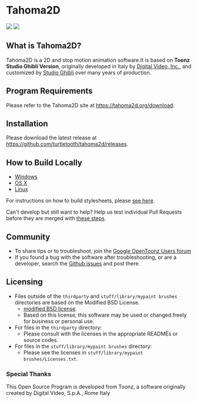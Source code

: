 # Tahoma2D

[![](https://ci.appveyor.com/api/projects/status/mnc3mepksux9kvap/branch/master?svg=true)](https://ci.appveyor.com/project/turtletooth/tahoma2d)
[![](https://travis-ci.com/turtletooth/tahoma2d.svg?branch=master)](https://travis-ci.com/turtletooth/tahoma2d)

## What is Tahoma2D?

Tahoma2D is a 2D and stop motion animation software.It is based on **Toonz Studio
Ghibli Version**, originally developed in Italy by
[Digital Video, Inc.](http://www.toonz.com/), and customized by
[Studio Ghibli](http://www.ghibli.jp/) over many years of production.

## Program Requirements

Please refer to the Tahoma2D site at <https://tahoma2d.org/download>.

## Installation

Please download the latest release at <https://github.com/turtletooth/tahoma2d/releases>.

## How to Build Locally

- [Windows](./doc/how_to_build_win.md)
- [OS X](./doc/how_to_build_macosx.md)
- [Linux](./doc/how_to_build_linux.md)

For instructions on how to build stylesheets, please [see here](./doc/how_to_stylesheet.md).

Can't develop but still want to help? Help us test individual Pull Requests before they are merged with [these steps](./doc/how_to_test_prs.md).

## Community

- To share tips or to troubleshoot, join the [Google OpenToonz Users forum](hhttps://groups.google.com/g/tahoma2d)
- If you found a bug with the software after troubleshooting, or are a developer, search the [Github issues](https://github.com/turtletooth/tahoma2d/issues) and post there.

## Licensing

- Files outside of the `thirdparty` and `stuff/library/mypaint brushes` directories are based on the Modified BSD License.
  - [modified BSD license](./LICENSE.txt).
  - Based on this license, this software may be used or changed freely for business or personal use.
- For files in the `thirdparty` directory:
  - Please consult with the licenses in the appropriate READMEs or source codes.
- For files in the `stuff/library/mypaint brushes` directory:
  - Please see the licenses in `stuff/library/mypaint brushes/Licenses.txt`.

### Special Thanks

This Open Source Program is developed from Toonz, a software originally created by Digital Video, S.p.A., Rome Italy
